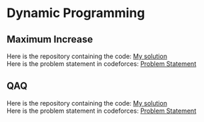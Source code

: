 # Dynamic Programming
## Maximum Increase
Here is the repository containing the code: [My solution](https://github.com/HariAakash646/CompetitiveProgramming/blob/main/DynamicProgramming/maximum_increase.py)   
Here is the problem statement in codeforces: [Problem Statement](https://codeforces.com/problemset/problem/702/A)
## QAQ
Here is the repository containing the code: [My solution](https://github.com/HariAakash646/CompetitiveProgramming/blob/main/DynamicProgramming/QAQ.py)     
Here is the problem statement in codeforces: [Problem Statement](https://codeforces.com/problemset/problem/894/A)
